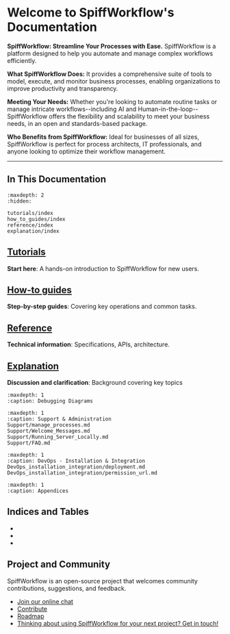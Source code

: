 # Welcome to SpiffWorkflow's Documentation

**SpiffWorkflow: Streamline Your Processes with Ease.** SpiffWorkflow is a platform designed to help you automate and manage complex workflows efficiently.

**What SpiffWorkflow Does:** It provides a comprehensive suite of tools to model, execute, and monitor business processes, enabling organizations to improve productivity and transparency.

**Meeting Your Needs:** Whether you're looking to automate routine tasks or manage intricate workflows--including AI and Human-in-the-loop--SpiffWorkflow offers the flexibility and scalability to meet your business needs, in an open and standards-based package.

**Who Benefits from SpiffWorkflow:** Ideal for businesses of all sizes, SpiffWorkflow is perfect for process architects, IT professionals, and anyone looking to optimize their workflow management.

---

## In This Documentation

```{toctree}
:maxdepth: 2
:hidden:

tutorials/index
how_to_guides/index
reference/index
explanation/index
```

## [Tutorials](tutorials/index)

**Start here**: A hands-on introduction to SpiffWorkflow for new users.

## [How-to guides](how_to_guides/index)

**Step-by-step guides**: Covering key operations and common tasks.

## [Reference](reference/index)

**Technical information**: Specifications, APIs, architecture.

## [Explanation](explanation/index)

**Discussion and clarification**: Background covering key topics

```{toctree}
:maxdepth: 1
:caption: Debugging Diagrams
```

```{toctree}
:maxdepth: 1
:caption: Support & Administration
Support/manage_processes.md
Support/Welcome_Messages.md
Support/Running_Server_Locally.md
Support/FAQ.md
```

```{toctree}
:maxdepth: 1
:caption: DevOps - Installation & Integration
DevOps_installation_integration/deployment.md
DevOps_installation_integration/permission_url.md
```

```{toctree}
:maxdepth: 1
:caption: Appendices
```

## Indices and Tables

- [](genindex)
- [](modindex)
- [](search)

## Project and Community

SpiffWorkflow is an open-source project that welcomes community contributions, suggestions, and feedback.

- [Join our online chat](https://discord.gg/F6Kb7HNK7B)
- [Contribute](https://github.com/sartography/spiff-arena/blob/main/CONTRIBUTING.rst)
- [Roadmap](https://github.com/sartography/spiff-arena/issues)
- [Thinking about using SpiffWorkflow for your next project? Get in touch!](https://www.spiffworkflow.org/)

